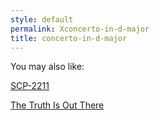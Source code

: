 ```yaml
---
style: default
permalink: Xconcerto-in-d-major
title: concerto-in-d-major
---
```

You may also like:

[SCP-2211](http://scp-wiki.net/scp-2211)

[The Truth Is Out There](http://scp-wiki.net/the-truth-is-out-there)
